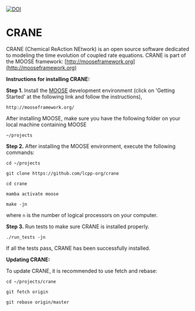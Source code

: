 [![DOI](https://zenodo.org/badge/144417481.svg)](https://zenodo.org/badge/latestdoi/144417481)


CRANE
=====

CRANE (Chemical ReAction NEtwork) is an open source software dedicated to modeling the time evolution of coupled rate equations. CRANE is part of the MOOSE framework: [http://mooseframework.org](http://mooseframework.org)

**Instructions for installing CRANE:**

**Step 1.** Install the [MOOSE](http://mooseframework.org/) development environment (click on 'Getting Started' at the following link and follow the instructions),

`http://mooseframework.org/`

After installing MOOSE, make sure you have the following folder on your local machine containing MOOSE

`~/projects`

**Step 2.** After installing the MOOSE environment, execute the following commands:

`cd ~/projects`

`git clone https://github.com/lcpp-org/crane`

`cd crane`

`mamba activate moose` 

`make -jn` 

where `n` is the number of logical processors on your computer. 

**Step 3.**
Run tests to make sure CRANE is installed properly. 

`./run_tests -jn`

If all the tests pass, CRANE has been successfully installed. 

**Updating CRANE:**

To update CRANE, it is recommended to use fetch and rebase:

`cd ~/projects/crane`

`git fetch origin`

`git rebase origin/master`
